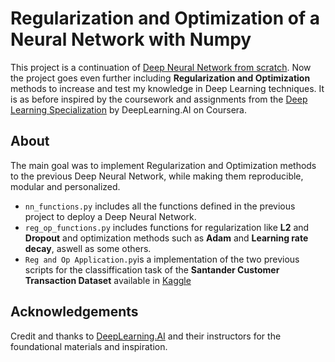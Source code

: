 # Regularization and Optimization of a Neural Network with Numpy

This project is a continuation of [Deep Neural Network from scratch](https://github.com/antoniomacu/Deep-Neural-Network-from-scratch). Now the project goes even further including **Regularization and Optimization** methods to increase and test my knowledge in Deep Learning techniques. 
It is as before inspired by the coursework and assignments from the [Deep Learning Specialization](https://www.coursera.org/specializations/deep-learning) by DeepLearning.AI on Coursera.

## About

The main goal was to implement Regularization and Optimization methods to the previous Deep Neural Network, while making them reproducible, modular and personalized.

- `nn_functions.py` includes all the functions defined in the previous project to deploy a Deep Neural Network.
- `reg_op_functions.py` includes functions for regularization like **L2** and **Dropout** and optimization methods such as **Adam** and **Learning rate decay**, aswell as some others.
- `Reg and Op Application.py`is a implementation of the two previous scripts for the classiffication task of the **Santander Customer Transaction Dataset** available in [Kaggle](https://www.kaggle.com/competitions/santander-customer-transaction-prediction/overview)

## Acknowledgements

Credit and thanks to [DeepLearning.AI](https://www.deeplearning.ai/) and their instructors for the foundational materials and inspiration. 
